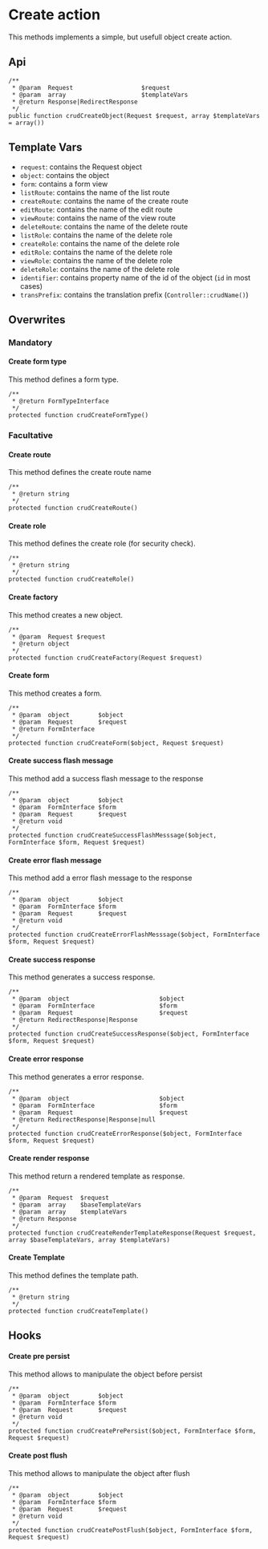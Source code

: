 # Create action

This methods implements a simple, but usefull object create action.

## Api

```{.php}
/**
 * @param  Request                   $request
 * @param  array                     $templateVars
 * @return Response|RedirectResponse
 */
public function crudCreateObject(Request $request, array $templateVars = array())
```

## Template Vars

 * `request`: contains the Request object
 * `object`: contains the object
 * `form`: contains a form view
 * `listRoute`: contains the name of the list route
 * `createRoute`: contains the name of the create route
 * `editRoute`: contains the name of the edit route
 * `viewRoute`: contains the name of the view route
 * `deleteRoute`: contains the name of the delete route
 * `listRole`: contains the name of the delete role
 * `createRole`: contains the name of the delete role
 * `editRole`: contains the name of the delete role
 * `viewRole`: contains the name of the delete role
 * `deleteRole`: contains the name of the delete role
 * `identifier`: contains property name of the id of the object (`id` in most cases)
 * `transPrefix`: contains the translation prefix (`Controller::crudName()`)

## Overwrites

### Mandatory

#### Create form type

This method defines a form type.

```{.php}
/**
 * @return FormTypeInterface
 */
protected function crudCreateFormType()
```

### Facultative

#### Create route

This method defines the create route name

```{.php}
/**
 * @return string
 */
protected function crudCreateRoute()
```

#### Create role

This method defines the create role (for security check).

```{.php}
/**
 * @return string
 */
protected function crudCreateRole()
```

#### Create factory

This method creates a new object.

```{.php}
/**
 * @param  Request $request
 * @return object
 */
protected function crudCreateFactory(Request $request)
```

#### Create form

This method creates a form.

```{.php}
/**
 * @param  object        $object
 * @param  Request       $request
 * @return FormInterface
 */
protected function crudCreateForm($object, Request $request)
```

#### Create success flash message

This method add a success flash message to the response

```{.php}
/**
 * @param  object        $object
 * @param  FormInterface $form
 * @param  Request       $request
 * @return void
 */
protected function crudCreateSuccessFlashMesssage($object, FormInterface $form, Request $request)
```

#### Create error flash message

This method add a error flash message to the response

```{.php}
/**
 * @param  object        $object
 * @param  FormInterface $form
 * @param  Request       $request
 * @return void
 */
protected function crudCreateErrorFlashMesssage($object, FormInterface $form, Request $request)
```

#### Create success response

This method generates a success response.

```{.php}
/**
 * @param  object                         $object
 * @param  FormInterface                  $form
 * @param  Request                        $request
 * @return RedirectResponse|Response
 */
protected function crudCreateSuccessResponse($object, FormInterface $form, Request $request)
```

#### Create error response

This method generates a error response.

```{.php}
/**
 * @param  object                         $object
 * @param  FormInterface                  $form
 * @param  Request                        $request
 * @return RedirectResponse|Response|null
 */
protected function crudCreateErrorResponse($object, FormInterface $form, Request $request)
```

#### Create render response

This method return a rendered template as response.

```{.php}
/**
 * @param  Request  $request
 * @param  array    $baseTemplateVars
 * @param  array    $templateVars
 * @return Response
 */
protected function crudCreateRenderTemplateResponse(Request $request, array $baseTemplateVars, array $templateVars)
```

#### Create Template

This method defines the template path.

```{.php}
/**
 * @return string
 */
protected function crudCreateTemplate()
```

## Hooks

#### Create pre persist

This method allows to manipulate the object before persist

```{.php}
/**
 * @param  object        $object
 * @param  FormInterface $form
 * @param  Request       $request
 * @return void
 */
protected function crudCreatePrePersist($object, FormInterface $form, Request $request)
```

#### Create post flush

This method allows to manipulate the object after flush

```{.php}
/**
 * @param  object        $object
 * @param  FormInterface $form
 * @param  Request       $request
 * @return void
 */
protected function crudCreatePostFlush($object, FormInterface $form, Request $request)
```